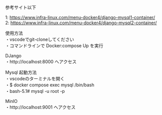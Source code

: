 参考サイト以下  
  
1: https://www.infra-linux.com/menu-docker4/django-mysql1-container/  
2: https://www.infra-linux.com/menu-docker4/django-mysql2-container/  
  
使用方法  
・vscodeでgit-cloneしてください  
・コマンドラインで Docker:compose Up を実行  
  
DJango  
・http://localhost:8000 へアクセス  
  
Mysql 起動方法  
・vscodeのターミナルを開く  
・$ docker compose exec mysql /bin/bash  
・bash-5.1# mysql -u root -p  
  
MinIO  
・http://localhost:9001 へアクセス  